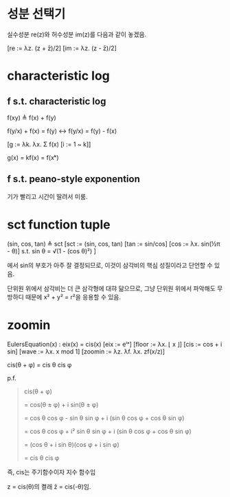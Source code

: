 # 성분 선택기

실수성분 re(z)와 허수성분 im(z)를 다음과 같이 놓겠음.

[re := λz. (z + z̄)/2]
[im := λz. (z - z̄)/2]

# characteristic log

## f s.t. characteristic log

f(xy) ≜ f(x) + f(y)

f(y/x) + f(x) = f(y) ↔ f(y/x) = f(y) - f(x)

[g := λk. λx. Σ f(x) [i := 1 ~ k]]

g(x) = kf(x) = f(xᵏ)

## f s.t. peano-style exponention

기가 빨리고 시간이 딸려서 미룸.

# sct function tuple

(sin, cos, tan) ≜ sct
[sct := (sin, cos, tan)
  [tan := sin/cos]
  [cos := λx. sin(½π - θ)]
  s.t.
    sin θ = √(1 - (cos θ)²)
]

에서 sin의 부호가 아주 잘 결정되므로,
이것이 삼각비의 핵심 성질이라고 단언할 수 있음.

단위원 위에서 삼각비는 더 큰 삼각형에 대햐 닮으므로, 그냥 단위원 위에서 파악해도 무방하디 때문에 x² + y² = r²을 응용할 수 있음.

# zoomin

EulersEquation(x) : eix(x) = cis(x)
[eix := eⁱˣ]
[floor := λx. ⌊ x ⌋]
[cis := cos + i sin]
[wave := λx. x mod 1]
[zoomin := λz. λf. λx. zf(x/z)]


cis(θ + φ) = cis θ cis φ

p.f.

> cis(θ + φ)
> 
>  = cos(θ ± φ) + i sin(θ ± φ)
> 
>  = cos θ cos φ - sin θ sin φ + i (sin θ cos φ + cos θ sin φ)
> 
>  = cos θ cos φ + i² sin θ sin φ + i (sin θ cos φ + cos θ sin φ)
> 
>  = (cos θ + i sin θ)(cos φ + i sin φ)
> 
>  = cis θ cis φ

즉, cis는 주기함수이자 지수 함수임

z = cis(θ)의 켤래 z̄ = cis(-θ)임.